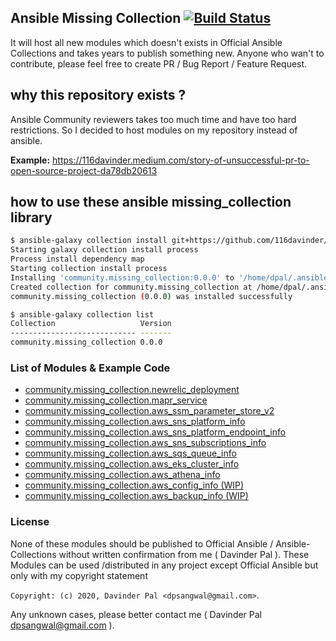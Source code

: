 ## Ansible Missing Collection [![Build Status](https://travis-ci.com/116davinder/ansible-custom-libs.svg?branch=master)](https://travis-ci.com/116davinder/ansible-custom-libs)
It will host all new modules which doesn't exists in Official Ansible Collections and takes years to publish something new. Anyone who wan't to contribute, please feel free to create PR / Bug Report / Feature Request.

## why this repository exists ?
Ansible Community reviewers takes too much time and have too hard restrictions.
So I decided to host modules on my repository instead of ansible.

**Example:** https://116davinder.medium.com/story-of-unsuccessful-pr-to-open-source-project-da78db20613

## how to use these ansible missing_collection library
```bash
$ ansible-galaxy collection install git+https://github.com/116davinder/ansible.missing_collection.git
Starting galaxy collection install process
Process install dependency map
Starting collection install process
Installing 'community.missing_collection:0.0.0' to '/home/dpal/.ansible/collections/ansible_collections/community/missing_collection'
Created collection for community.missing_collection at /home/dpal/.ansible/collections/ansible_collections/community/missing_collection
community.missing_collection (0.0.0) was installed successfully

$ ansible-galaxy collection list
Collection                   Version
---------------------------- -------
community.missing_collection 0.0.0  

```

### List of Modules & Example Code

- [community.missing_collection.newrelic_deployment](tests/newrelic_deployment.yml)
- [community.missing_collection.mapr_service](tests/mapr_service.yml)
- [community.missing_collection.aws_ssm_parameter_store_v2](tests/aws_ssm_parameter_store_v2.yml)
- [community.missing_collection.aws_sns_platform_info](tests/aws_sns_platform_info.yml)
- [community.missing_collection.aws_sns_platform_endpoint_info](tests/aws_sns_platform_endpoint_info.yml)
- [community.missing_collection.aws_sns_subscriptions_info](tests/aws_sns_subscriptions_info.yml)
- [community.missing_collection.aws_sqs_queue_info](tests/aws_sqs_queue_info.yml)
- [community.missing_collection.aws_eks_cluster_info](tests/aws_eks_cluster_info.yml)
- [community.missing_collection.aws_athena_info](tests/aws_athena_info.yml)
- [community.missing_collection.aws_config_info (WIP)](tests/aws_config_info.yml)
- [community.missing_collection.aws_backup_info (WIP)](tests/aws_backup_info.yml)

### License
None of these modules should be published to Official Ansible / Ansible-Collections without written confirmation from me ( Davinder Pal ).
These Modules can be used /distributed in any project except Official Ansible but only with my copyright statement 

`Copyright: (c) 2020, Davinder Pal <dpsangwal@gmail.com>`.

Any unknown cases, please better contact me ( Davinder Pal <dpsangwal@gmail.com> ).
